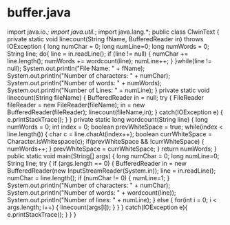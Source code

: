 # buffer.java
import java.io.*;
import java.util.*;
import java.lang.*;
public class  ClwinText
{
	private static void linecount(String fName, BufferedReader in) throws IOException
	{
		long numChar = 0;
		long numLine=0;
		long numWords = 0;
		String line;
		do{
			line = in.readLine();
			if (line != null)
			{
				numChar += line.length();
				numWords += wordcount(line);
				numLine++;
		      	}
		}while(line != null);
		System.out.println("File Name: " + fName);
		System.out.println("Number of characters: " + numChar);
		System.out.println("Number of words: " + numWords);
		System.out.println("Number of Lines: " + numLine);
	}
	private static void linecount(String fileName)
	{
		BufferedReader in = null;
		try
		{
			FileReader fileReader = new FileReader(fileName);
			in = new BufferedReader(fileReader);
			linecount(fileName,in);
		}
		catch(IOException e)
		{
			e.printStackTrace();
		}
	}
	private static long wordcount(String line)
	{
		long numWords = 0;
		int index = 0;
		boolean prevWhiteSpace = true;
		while(index < line.length())
		{
			char c = line.charAt(index++);
			boolean currWhiteSpace = Character.isWhitespace(c);
			if(prevWhiteSpace && !currWhiteSpace)
			{
				numWords++;
			}
			prevWhiteSpace = currWhiteSpace;
		}
		return numWords;
	}
	public static void main(String[] args)
	{
		long numChar = 0;
		long numLine=0;
		String line;
		try
		{
			if (args.length == 0)
			{
		BufferedReader in = new BufferedReader(new InputStreamReader(System.in));
			line = in.readLine();
			numChar = line.length();
			if (numChar != 0)
			{
				numLine=1;
			}
			System.out.println("Number of characters: " + numChar);
			System.out.println("Number of words: " + wordcount(line));
			System.out.println("Number of lines: " + numLine);
			}
			else
			{
				for(int i = 0; i < args.length; i++)
				{
					linecount(args[i]);
				}
			}
		}
		catch(IOException e){
			e.printStackTrace();
		}
	}
}
